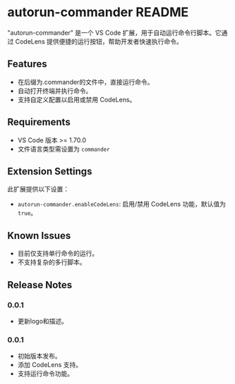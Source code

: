 # autorun-commander README

"autorun-commander" 是一个 VS Code 扩展，用于自动运行命令行脚本。它通过 CodeLens 提供便捷的运行按钮，帮助开发者快速执行命令。

## Features

- 在后缀为.commander的文件中，直接运行命令。
- 自动打开终端并执行命令。
- 支持自定义配置以启用或禁用 CodeLens。

## Requirements

- VS Code 版本 >= 1.70.0
- 文件语言类型需设置为 `commander`

## Extension Settings

此扩展提供以下设置：

* `autorun-commander.enableCodeLens`: 启用/禁用 CodeLens 功能，默认值为 `true`。

## Known Issues

- 目前仅支持单行命令的运行。
- 不支持复杂的多行脚本。

## Release Notes

### 0.0.1

- 更新logo和描述。

### 0.0.1

- 初始版本发布。
- 添加 CodeLens 支持。
- 支持运行命令功能。
